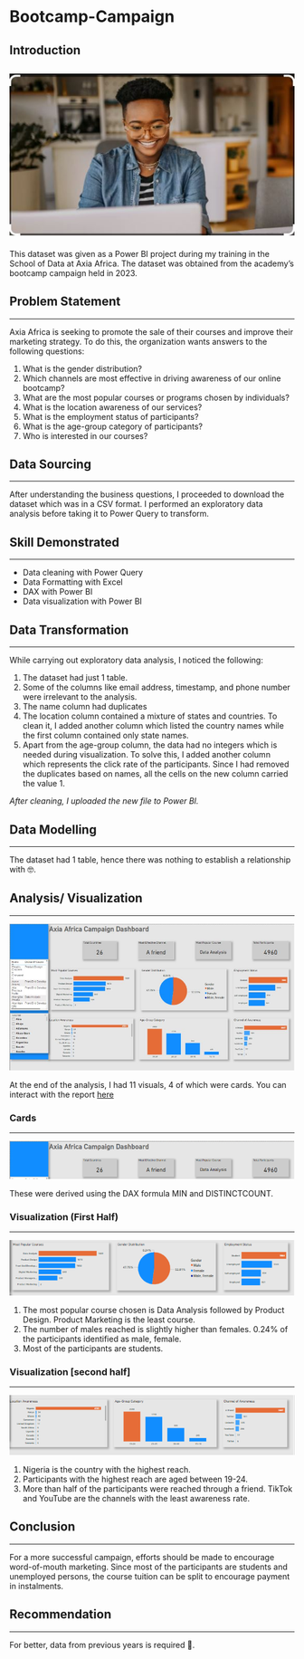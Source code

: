 # Bootcamp-Campaign
## Introduction
![](bootcamp_image.JPG) 
---
This dataset was given as a Power BI project during my training in the School of Data at Axia Africa. 
The dataset was obtained from the academy’s bootcamp campaign held in 2023.

## Problem Statement
---
Axia Africa is seeking to promote the sale of their courses and improve their marketing strategy.
To do this, the organization wants answers to the following questions:
1.	What is the gender distribution?
2.	Which channels are most effective in driving awareness of our online bootcamp?
3.	What are the most popular courses or programs chosen by individuals?
4.	What is the location awareness of our services?
5.	What is the employment status of participants?
6.	What is the age-group category of participants?
7.	Who is interested in our courses?

## Data Sourcing
---
After understanding the business questions, I proceeded to download the dataset which was in a CSV format.
I performed an exploratory data analysis before taking it to Power Query to transform.

## Skill Demonstrated
---
- 	Data cleaning with Power Query
- 	Data Formatting with Excel
- 	DAX with Power BI
- 	Data visualization with Power BI

## Data Transformation
---
While carrying out exploratory data analysis, I noticed the following:
 1.	The dataset had just 1 table.
 2.	Some of the columns like email address, timestamp, and phone number were irrelevant to the analysis.
 3.	The name column had duplicates
 4.	The location column contained a mixture of states and countries. To clean it, I added another column which listed the country names while the first column contained only state names.
 5.	Apart from the age-group column, the data had no integers which is needed during visualization. To solve this, I added another column which represents the click rate of the participants. Since I had removed the duplicates based on names, all the cells on the new column carried the value 1.

_After cleaning, I uploaded the new file to Power BI._

## Data Modelling
---
The dataset had 1 table, hence there was nothing to establish a relationship with 🤓.

## Analysis/ Visualization
---
![](Emmanuella_PBI_new.JPG)

At the end of the analysis, I had 11 visuals, 4 of which were cards.
You can interact with the report [here](https://app.powerbi.com/groups/me/reports/60c57313-b0a6-4be5-afb4-0ccef9d905e8/ReportSection?experience=power-bi)

### Cards
---
![](Cards.PNG)

These were derived using the DAX formula MIN and DISTINCTCOUNT. 

### Visualization (First Half)
---
![](First_half.PNG)

1. The most popular course chosen is Data Analysis followed by Product Design. Product Marketing is the least course.
 2.	The number of males reached is slightly higher than females. 0.24% of the participants identified as male, female.
 3.	Most of the participants are students.

### Visualization [second half]
---
![](Second_half.PNG)

 1.	Nigeria is the country with the highest reach.
 2.	Participants with the highest reach are aged between 19-24.
 3.	More than half of the participants were reached through a friend. TikTok and YouTube are the channels with the least awareness rate.

## Conclusion
---
For a more successful campaign, efforts should be made to encourage word-of-mouth marketing.
Since most of the participants are students and unemployed persons, the course tuition can be split to encourage payment in instalments.

## Recommendation
---
For better, data from previous years is required 🙂. 


